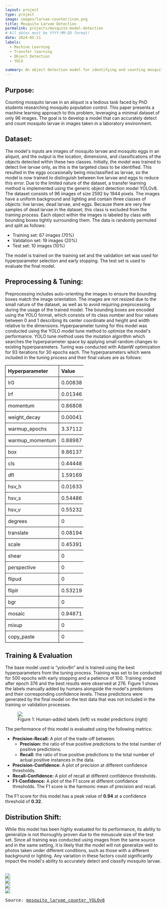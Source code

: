 ```yaml
---
layout: project
type: project
image: images/larvae-counter/icon.png
title: Mosquito Larvae Detection
permalink: projects/mosquito-model-detection
# All dates must be YYYY-MM-DD format!
date: 2024-05-11
labels:
  - Machine Learning
  - Transfer learning
  - Object Detection
  - YOLO

summary: An object detection model for identifying and counting mosquito larvae and eggs
---
```

<head>
    <style>
        table {
            width: 50%;
            border-collapse: collapse;
        }
        th, td {
            border: 1px solid black;
            padding: 8px;
            text-align: left;
        }
    </style>
</head>
<h2>Purpose:</h2>
<p>
Counting mosquito larvae in an aliquot is a tedious task faced by PhD students researching mosquito population control. This paper presents a machine learning approach to this problem, leveraging a minimal dataset of only 96 images. The goal is to develop a model that can accurately detect and count mosquito larvae in images taken in a laboratory environment.
</p>
<h2>Dataset:</h2>
The model's inputs are images of mosquito larvae and mosquito eggs in an aliquot, and the output is the location, dimensions, and classifications of the objects detected within these two classes. Initially, the model was trained to detect live larvae only, as this is the targeted class to be identified. This resulted in the eggs occasionally being misclassified as larvae, so the model is now trained to distinguish between live larvae and eggs to reduce this error. Due to the limited nature of the dataset, a transfer learning method is implemented using the generic object detection model YOLOv8.
The dataset consists of 96 images of size 2592 by 1944 pixels. The images have a uniform background and lighting and contain three classes of objects: live larvae, dead larvae, and eggs. Because there are very few samples of dead larvae in the dataset, this class is excluded from the training process. Each object within the images is labeled by class with bounding boxes tightly surrounding them. The data is randomly permuted and split as follows:
<ul>
  <li>Training set: 67 images (70%)</li>
  <li>Validation set: 19 images (20%)</li>
  <li>Test set: 10 images (10%)</li>
</ul>
<p>
The model is trained on the training set and the validation set was used for hyperparameter selection and early stopping. The test set is used to evaluate the final model.
</p>
<h2>Preprocessing & Tuning:</h2>
<p>
Preprocessing includes auto-orienting the images to ensure the bounding boxes match the image orientation. The images are not resized due to the small nature of the dataset, as well as to avoid requiring preprocessing during the usage of the trained model. The bounding boxes
are encoded using the YOLO format, which consists of its class number and four values between 0 and 1 describing its center coordinate and height and width relative to the dimensions.
Hyperparameter tuning for this model was conducted using the YOLO model tune method to optimize the model's performance. YOLO tune method uses the mutation algorithm which searches the hyperparameter space by applying small random changes to existing hyperparameters. Tuning was conducted with AdamW optimization for 93 iterations for 30 epochs each. The hyperparameters which were included in the tuning process and their final values are as follows:
</p>
<table>
    <tr>
        <th>Hyperparameter</th>
        <th>Value</th>
    </tr>
    <tr><td>lr0</td><td>0.00838</td></tr>
    <tr><td>lrf</td><td>0.01346</td></tr>
    <tr><td>momentum</td><td>0.86808</td></tr>
    <tr><td>weight_decay</td><td>0.00041</td></tr>
    <tr><td>warmup_epochs</td><td>3.37112</td></tr>
    <tr><td>warmup_momentum</td><td>0.88987</td></tr>
    <tr><td>box</td><td>9.86137</td></tr>
    <tr><td>cls</td><td>0.44448</td></tr>
    <tr><td>dfl</td><td>1.59169</td></tr>
    <tr><td>hsv_h</td><td>0.01633</td></tr>
    <tr><td>hsv_s</td><td>0.54486</td></tr>
    <tr><td>hsv_v</td><td>0.55232</td></tr>
    <tr><td>degrees</td><td>0</td></tr>
    <tr><td>translate</td><td>0.08194</td></tr>
    <tr><td>scale</td><td>0.45391</td></tr>
    <tr><td>shear</td><td>0</td></tr>
    <tr><td>perspective</td><td>0</td></tr>
    <tr><td>flipud</td><td>0</td></tr>
    <tr><td>fliplr</td><td>0.53219</td></tr>
    <tr><td>bgr</td><td>0</td></tr>
    <tr><td>mosaic</td><td>0.94871</td></tr>
    <tr><td>mixup</td><td>0</td></tr>
    <tr><td>copy_paste</td><td>0</td></tr>
</table>
<h2>Training & Evaluation</h2>
<p>
The base model used is “yolov8n” and is trained using the best hyperparameters from the tuning process. Training was set to be conducted for 500 epochs with early stopping and a patience of 100. Training ended after epoch 376 and the best results were observed at 276. Figure 1 shows the labels manually added by humans alongside the model's predictions and their corresponding confidence levels. These predictions were generated by the final model on the test data that was not included in the training or validation processes.
</p>
<figure>
    <img class="ui image" src="{{ site.baseurl }}/images/larvae-counter/labels-vs-predictions.png">
    <figcaption>Figure 1: Human-added labels (left) vs model predictions (right)</figcaption>
</figure>

<p>The performance of this model is evaluated using the following metrics:</p>
<ul>
    <li>
        <strong>Precision-Recall:</strong> A plot of the trade-off between:
        <ul>
            <li><strong>Precision:</strong> the ratio of true positive predictions to the total number of positive predictions.</li>
            <li><strong>Recall:</strong> the ratio of true positive predictions to the total number of actual positive instances in the data.</li>
        </ul>
    </li>
    <li><strong>Precision-Confidence:</strong> A plot of precision at different confidence thresholds.</li>
    <li><strong>Recall-Confidence:</strong> A plot of recall at different confidence thresholds.</li>
    <li><strong>F1-Confidence:</strong> A plot of the F1 score at different confidence thresholds. The F1 score is the harmonic mean of precision and recall.</li>
</ul>
<p>The F1 score for this model has a peak value of <strong>0.94</strong> at a confidence threshold of <strong>0.32</strong>.</p>
<h2>Distribution Shift:</h2>
<p>
While this model has been highly evaluated for its performance, its ability to generalize is not thoroughly proven due to the minuscule size of the test set. Since all training was conducted using images from the same source and in the same setting, it is likely that the model will not generalize well to photos taken under different conditions, such as those with a different background or lighting. Any variation in these factors could significantly impact the model's ability to accurately detect and classify mosquito larvae.
</p>
<br/>
<img class="ui image" src="{{ site.baseurl }}/images/larvae-counter/PR-curve.png"/>
<br/>
<img class="ui image" src="{{ site.baseurl }}/images/larvae-counter/PC-curve.png"/>
<br/>
<img class="ui image" src="{{ site.baseurl }}/images/larvae-counter/RC-curve.png"/>
<br/>
<img class="ui image" src="{{ site.baseurl }}/images/larvae-counter/F1-curve.png"/>
<br/>
<pre>Source: <a href="https://github.com/yongsungm/mosquito_larvae_counter_YOLOv8"><i class="large github icon"></i>mosquito_larvae_counter_YOLOv8</a>
<br/>
